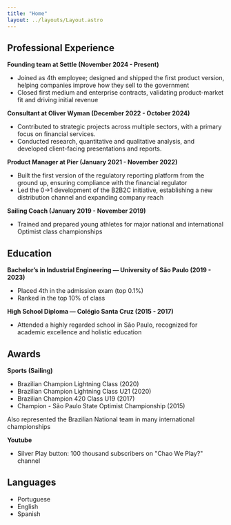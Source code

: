 ```yaml
---
title: "Home"
layout: ../layouts/Layout.astro
---
```


## Professional Experience

**Founding team at Settle (November 2024 - Present)**
- Joined as 4th employee; designed and shipped the first product version, helping companies improve how they sell to the government
- Closed first medium and enterprise contracts, validating product-market fit and driving initial revenue

**Consultant at Oliver Wyman (December 2022 - October 2024)**
- Contributed to strategic projects across multiple sectors, with a primary focus on financial services.
- Conducted research, quantitative and qualitative analysis, and developed client-facing presentations and reports.

**Product Manager at Pier (January 2021 - November 2022)**
- Built the first version of the regulatory reporting platform from the ground up, ensuring compliance with the financial regulator
- Led the 0→1 development of the B2B2C initiative, establishing a new distribution channel and expanding company reach

**Sailing Coach (January 2019 - November 2019)**
- Trained and prepared young athletes for major national and international Optimist class championships

## Education
**Bachelor’s in Industrial Engineering — University of São Paulo (2019 - 2023)**
- Placed 4th in the admission exam (top 0.1%)
- Ranked in the top 10% of class

**High School Diploma — Colégio Santa Cruz (2015 - 2017)**
- Attended a highly regarded school in São Paulo, recognized for academic excellence and holistic education

## Awards
**Sports (Sailing)**
- Brazilian Champion Lightning Class (2020)
- Brazilian Champion Lightning Class U21 (2020)
- Brazilian Champion 420 Class U19 (2017)
- Champion - São Paulo State Optimist Championship (2015)

Also represented the Brazilian National team in many international championships

**Youtube**
- Silver Play button: 100 thousand subscribers on "Chao We Play?" channel

## Languages
- Portuguese
- English
- Spanish


